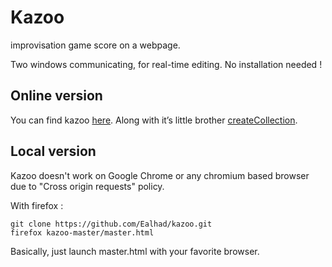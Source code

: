 # Kazoo

improvisation game score on a webpage.

Two windows communicating, for real-time editing. No installation needed !


## Online version

You can find kazoo [here](http://tti.insa-lyon.fr/kazoo/master.html). Along with it’s little brother [createCollection](http://tti.insa-lyon.fr/col/index.html).

## Local version

Kazoo doesn't work on Google Chrome or any chromium based browser due to "Cross origin requests" policy.

With firefox :

    git clone https://github.com/Ealhad/kazoo.git
    firefox kazoo-master/master.html

Basically, just launch master.html with your favorite browser.
